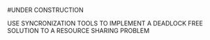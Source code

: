 #UNDER CONSTRUCTION

USE SYNCRONIZATION TOOLS TO IMPLEMENT A DEADLOCK FREE SOLUTION TO A RESOURCE SHARING PROBLEM

